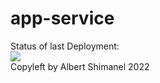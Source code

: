 # app-service
Status of last Deployment:<br>
<img src="https://github.com/alb-byte/app-service/actions/workflows/azure-container-webapp.yml/badge.svg"><br>
Copyleft by Albert Shimanel 2022
